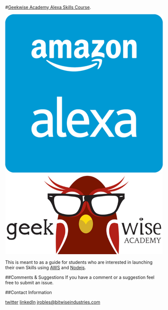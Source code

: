 #[Geekwise Academy Alexa Skills Course](https://sammyboy45467.github.io/geekwise-alexa-course/src/index.html#/).

![alt-text-1](src/assets/images/alexa.png "title-1") ![alt-text-2](src/assets/images/geekwise.jpg "title-2")

This is meant to as a guide for students who are interested in launching their own Skills using [AWS](https://aws.amazon.com/) and [Nodejs](https://nodejs.org/en/).

##Comments & Suggestions
If you have a comment or a suggestion feel free to submit an issue.

##Contact Information

[twitter](https://twitter.com/sammyboy45467)
[linkedIn](https://www.linkedin.com/in/jeremy-robles-62268792)
[jrobles@bitwiseindustries.com](mailto:jrobles@bitwiseindustries.com)
